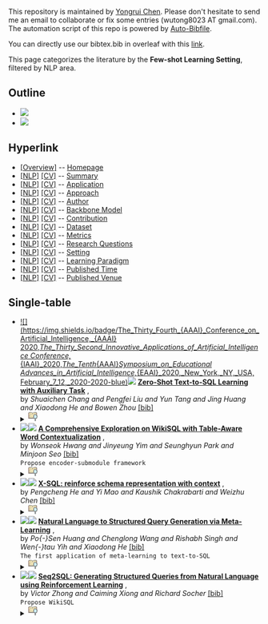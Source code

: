 This repository is maintained by [Yongrui Chen](). Please don't hesitate to send me an email to collaborate or fix some entries (wutong8023 AT gmail.com). 
The automation script of this repo is powered by [Auto-Bibfile](https://github.com/wutong8023/Auto-Bibfile.git).

You can directly use our bibtex.bib in overleaf with this [link]().

This page categorizes the literature by the **Few-shot Learning Setting**, filtered by NLP area.

## Outline 
- [![](https://img.shields.io/badge/Hyperlink-blue)](https://github.com/bahuia/Awesome_Text_to_SQL/blob/master/text2sql4nlp/setting/README.md#hyperlink)
- [![](https://img.shields.io/badge/Single_table-5-blue)](https://github.com/bahuia/Awesome_Text_to_SQL/blob/master/text2sql4nlp/setting/README.md#single-table)
## Hyperlink 
- [[Overview]](https://github.com/bahuia/Awesome_Text_to_SQL/blob/master/README.md) -- [Homepage](https://github.com/bahuia/Awesome_Text_to_SQL/blob/master/README.md)
- [[NLP]](https://github.com/bahuia/Awesome_Text_to_SQL/blob/master/text2sql4nlp/./)  [[CV]](https://github.com/bahuia/Awesome_Text_to_SQL/blob/master/text2sql4cv/./) -- [Summary](https://github.com/bahuia/Awesome_Text_to_SQL/blob/master/text2sql4all/./)
- [[NLP]](https://github.com/bahuia/Awesome_Text_to_SQL/blob/master/text2sql4nlp/application)  [[CV]](https://github.com/bahuia/Awesome_Text_to_SQL/blob/master/text2sql4cv/application) -- [Application](https://github.com/bahuia/Awesome_Text_to_SQL/blob/master/text2sql4all/application)
- [[NLP]](https://github.com/bahuia/Awesome_Text_to_SQL/blob/master/text2sql4nlp/approach)  [[CV]](https://github.com/bahuia/Awesome_Text_to_SQL/blob/master/text2sql4cv/approach) -- [Approach](https://github.com/bahuia/Awesome_Text_to_SQL/blob/master/text2sql4all/approach)
- [[NLP]](https://github.com/bahuia/Awesome_Text_to_SQL/blob/master/text2sql4nlp/author)  [[CV]](https://github.com/bahuia/Awesome_Text_to_SQL/blob/master/text2sql4cv/author) -- [Author](https://github.com/bahuia/Awesome_Text_to_SQL/blob/master/text2sql4all/author)
- [[NLP]](https://github.com/bahuia/Awesome_Text_to_SQL/blob/master/text2sql4nlp/backbone_model)  [[CV]](https://github.com/bahuia/Awesome_Text_to_SQL/blob/master/text2sql4cv/backbone_model) -- [Backbone Model](https://github.com/bahuia/Awesome_Text_to_SQL/blob/master/text2sql4all/backbone_model)
- [[NLP]](https://github.com/bahuia/Awesome_Text_to_SQL/blob/master/text2sql4nlp/contribution)  [[CV]](https://github.com/bahuia/Awesome_Text_to_SQL/blob/master/text2sql4cv/contribution) -- [Contribution](https://github.com/bahuia/Awesome_Text_to_SQL/blob/master/text2sql4all/contribution)
- [[NLP]](https://github.com/bahuia/Awesome_Text_to_SQL/blob/master/text2sql4nlp/dataset)  [[CV]](https://github.com/bahuia/Awesome_Text_to_SQL/blob/master/text2sql4cv/dataset) -- [Dataset](https://github.com/bahuia/Awesome_Text_to_SQL/blob/master/text2sql4all/dataset)
- [[NLP]](https://github.com/bahuia/Awesome_Text_to_SQL/blob/master/text2sql4nlp/metrics)  [[CV]](https://github.com/bahuia/Awesome_Text_to_SQL/blob/master/text2sql4cv/metrics) -- [Metrics](https://github.com/bahuia/Awesome_Text_to_SQL/blob/master/text2sql4all/metrics)
- [[NLP]](https://github.com/bahuia/Awesome_Text_to_SQL/blob/master/text2sql4nlp/research_question)  [[CV]](https://github.com/bahuia/Awesome_Text_to_SQL/blob/master/text2sql4cv/research_question) -- [Research Questions](https://github.com/bahuia/Awesome_Text_to_SQL/blob/master/text2sql4all/research_question)
- [[NLP]](https://github.com/bahuia/Awesome_Text_to_SQL/blob/master/text2sql4nlp/setting)  [[CV]](https://github.com/bahuia/Awesome_Text_to_SQL/blob/master/text2sql4cv/setting) -- [Setting](https://github.com/bahuia/Awesome_Text_to_SQL/blob/master/text2sql4all/setting)
- [[NLP]](https://github.com/bahuia/Awesome_Text_to_SQL/blob/master/text2sql4nlp/supervision)  [[CV]](https://github.com/bahuia/Awesome_Text_to_SQL/blob/master/text2sql4cv/supervision) -- [ Learning Paradigm](https://github.com/bahuia/Awesome_Text_to_SQL/blob/master/text2sql4all/supervision)
- [[NLP]](https://github.com/bahuia/Awesome_Text_to_SQL/blob/master/text2sql4nlp/time)  [[CV]](https://github.com/bahuia/Awesome_Text_to_SQL/blob/master/text2sql4cv/time) -- [Published Time](https://github.com/bahuia/Awesome_Text_to_SQL/blob/master/text2sql4all/time)
- [[NLP]](https://github.com/bahuia/Awesome_Text_to_SQL/blob/master/text2sql4nlp/venue)  [[CV]](https://github.com/bahuia/Awesome_Text_to_SQL/blob/master/text2sql4cv/venue) -- [Published Venue](https://github.com/bahuia/Awesome_Text_to_SQL/blob/master/text2sql4all/venue)

## Single-table

- [![](https://img.shields.io/badge/The_Thirty_Fourth_{AAAI}_Conference_on_Artificial_Intelligence,_{AAAI}
2020,_The_Thirty_Second_Innovative_Applications_of_Artificial_Intelligence
Conference,_{IAAI}_2020,_The_Tenth_{AAAI}_Symposium_on_Educational
Advances_in_Artificial_Intelligence,_{EAAI}_2020,_New_York,_NY,_USA,
February_7_12,_2020-2020-blue)](https://aaai.org/ojs/index.php/AAAI/article/view/6246)<a href="https://scholar.google.com.hk/scholar?q=Zero-Shot+Text-to-SQL+Learning+with+Auxiliary+Task"><img src="https://img.shields.io/badge/-blue.svg?&logo=google-scholar&logoColor=white" height="18" align="bottom"></a> [**Zero-Shot Text-to-SQL Learning with Auxiliary Task**](https://aaai.org/ojs/index.php/AAAI/article/view/6246) , <br> by *Shuaichen Chang and
Pengfei Liu and
Yun Tang and
Jing Huang and
Xiaodong He and
Bowen Zhou* [[bib]](https://github.com/bahuia/Awesome_Text_to_SQL/blob/master/./bibtex.bib#L140-L173) <br></details><details><summary><img src=https://github.com/bahuia/Awesome_Text_to_SQL/blob/master/scripts/svg/copy_icon.png height="20" align="bottom"></summary><pre>```ChangLT0HZ20```
- [![](https://img.shields.io/badge/CoRR-2019-blue)](http://arxiv.org/abs/1902.01069)<a href="https://scholar.google.com.hk/scholar?q=A+Comprehensive+Exploration+on+WikiSQL+with+Table-Aware+Word+Contextualization"><img src="https://img.shields.io/badge/-blue.svg?&logo=google-scholar&logoColor=white" height="18" align="bottom"></a> [**A Comprehensive Exploration on WikiSQL with Table-Aware Word Contextualization**](http://arxiv.org/abs/1902.01069) , <br> by *Wonseok Hwang and
Jinyeung Yim and
Seunghyun Park and
Minjoon Seo* [[bib]](https://github.com/bahuia/Awesome_Text_to_SQL/blob/master/./bibtex.bib#L82-L109) <br>```Propose encoder-submodule framework
```</details><details><summary><img src=https://github.com/bahuia/Awesome_Text_to_SQL/blob/master/scripts/svg/copy_icon.png height="20" align="bottom"></summary><pre>```abs-1902-01069```
- [![](https://img.shields.io/badge/CoRR-2019-blue)](http://arxiv.org/abs/1908.08113)<a href="https://scholar.google.com.hk/scholar?q=X-SQL:+reinforce+schema+representation+with+context"><img src="https://img.shields.io/badge/-blue.svg?&logo=google-scholar&logoColor=white" height="18" align="bottom"></a> [**X-SQL: reinforce schema representation with context**](http://arxiv.org/abs/1908.08113) , <br> by *Pengcheng He and
Yi Mao and
Kaushik Chakrabarti and
Weizhu Chen* [[bib]](https://github.com/bahuia/Awesome_Text_to_SQL/blob/master/./bibtex.bib#L112-L138) <br></details><details><summary><img src=https://github.com/bahuia/Awesome_Text_to_SQL/blob/master/scripts/svg/copy_icon.png height="20" align="bottom"></summary><pre>```DBLP:journals/corr/abs-1908-08113```
- [![](https://img.shields.io/badge/NAACL-2018-blue)](https://doi.org/10.18653/v1/n18-2115)<a href="https://scholar.google.com.hk/scholar?q=Natural+Language+to+Structured+Query+Generation+via+Meta-Learning"><img src="https://img.shields.io/badge/-blue.svg?&logo=google-scholar&logoColor=white" height="18" align="bottom"></a> [**Natural Language to Structured Query Generation via Meta-Learning**](https://doi.org/10.18653/v1/n18-2115) , <br> by *Po{-}Sen Huang and
Chenglong Wang and
Rishabh Singh and
Wen{-}tau Yih and
Xiaodong He* [[bib]](https://github.com/bahuia/Awesome_Text_to_SQL/blob/master/./bibtex.bib#L48-L79) <br>```The first application of meta-learning to text-to-SQL
```</details><details><summary><img src=https://github.com/bahuia/Awesome_Text_to_SQL/blob/master/scripts/svg/copy_icon.png height="20" align="bottom"></summary><pre>```HuangWSYH18```
- [![](https://img.shields.io/badge/CoRR-2017-blue)](http://arxiv.org/abs/1709.00103)<a href="https://scholar.google.com.hk/scholar?q=Seq2SQL:+Generating+Structured+Queries+from+Natural+Language+using+Reinforcement+Learning"><img src="https://img.shields.io/badge/-blue.svg?&logo=google-scholar&logoColor=white" height="18" align="bottom"></a> [**Seq2SQL: Generating Structured Queries from Natural Language using
Reinforcement Learning**](http://arxiv.org/abs/1709.00103) , <br> by *Victor Zhong and
Caiming Xiong and
Richard Socher* [[bib]](https://github.com/bahuia/Awesome_Text_to_SQL/blob/master/./bibtex.bib#L19-L45) <br>```Propose WikiSQL
```</details><details><summary><img src=https://github.com/bahuia/Awesome_Text_to_SQL/blob/master/scripts/svg/copy_icon.png height="20" align="bottom"></summary><pre>```abs-1709-00103```